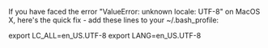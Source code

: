If you have faced the error "ValueError: unknown locale: UTF-8" on MacOS X, here's the quick fix - add these lines to your ~/.bash_profile:

export LC_ALL=en_US.UTF-8
export LANG=en_US.UTF-8